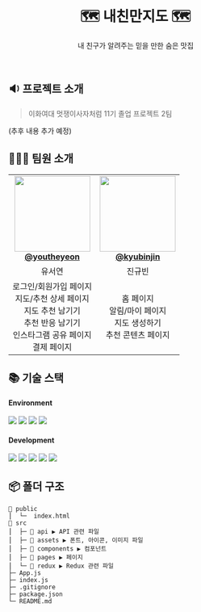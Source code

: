 <div align="center">

# 🗺️ 내친만지도 🗺️

내 친구가 알려주는 믿을 만한 숨은 맛집

<br />
</div>

## 🔉 프로젝트 소개 
> 이화여대 멋쟁이사자처럼 11기 졸업 프로젝트 2팀

(추후 내용 추가 예정)
<br />

## 👩🏻‍💻 팀원 소개
<table align="center">
    <tr align="center">
        <td style="min-width: 150px;">
            <a href="https://github.com/youtheyeon">
              <img src="https://github.com/EWHA-LIKELION/11th-Ewha-Festival-Refactoring-Front/assets/127821462/ec624309-b366-4bca-8299-ca6509a71e67" width="150" height="150" style="object-fit :cover">
              <br />
              <b>@youtheyeon</b>
            </a>
        </td>
        <td style="min-width: 150px;" background-color="white">
            <a href="https://github.com/kyubinjin">
                <img src="https://github.com/EWHA-LIKELION/11th-Ewha-Festival-Refactoring-Front/assets/127821462/ec624309-b366-4bca-8299-ca6509a71e67" width="150" height="150" style="object-fit :cover">
              <br />
              <b>@kyubinjin</b>
            </a> 
        </td>
    </tr>
    <tr align="center">
        <td>
            유서연<br/>
      </td>
        <td>
            진규빈<br />
        </td>
    </tr>
     <tr align="center">
        <td>
            로그인/회원가입 페이지<br />
            지도/추천 상세 페이지<br />
            지도 추천 남기기<br />
            추천 반응 남기기<br />
            인스타그램 공유 페이지<br />
            결제 페이지
        </td>
        <td>
            홈 페이지<br />
            알림/마이 페이지<br />
            지도 생성하기<br />
            추천 콘텐츠 페이지<br />
        </td>
    </tr>
</table>

## 📚 기술 스택
#### Environment
  <img src="https://img.shields.io/badge/visualstudiocode-007ACC?style=for-the-badge&logo=git&logoColor=white"> <img src="https://img.shields.io/badge/github-181717?style=for-the-badge&logo=github&logoColor=white"> <img src="https://img.shields.io/badge/git-F05032?style=for-the-badge&logo=git&logoColor=white"> <img src="https://img.shields.io/badge/figma-F24E1E?style=for-the-badge&logo=figma&logoColor=white">
#### Development 
<img src="https://img.shields.io/badge/React-61DAFB?style=flat-square&logo=React&logoColor=white"> <img src="https://img.shields.io/badge/Redux-764ABC?style=flat-square&logo=Redux&logoColor=white"> <img src="https://img.shields.io/badge/ReduxToolkit-764ABC?style=flat-square&logo=Redux&logoColor=white"> <img src="https://img.shields.io/badge/ReduxPersist-764ABC?style=flat-square&logo=Redux&logoColor=white"> <img src="https://img.shields.io/badge/styled_components-DB7093?style=flat-square&logo=styled-components&logoColor=white">

## 📦 폴더 구조
```
📂 public
⎪  └─  index.html
📂 src
⎪  ├─ 📂 api ▶︎ API 관련 파일
⎪  ├─ 📂 assets ▶︎ 폰트, 아이콘, 이미지 파일
⎪  ├─ 📂 components ▶︎ 컴포넌트
⎪  ├─ 📂 pages ▶︎ 페이지
⎪  └─ 📂 redux ▶︎ Redux 관련 파일
├─ App.js
├─ index.js
├─ .gitignore
├─ package.json
└─ README.md
```
